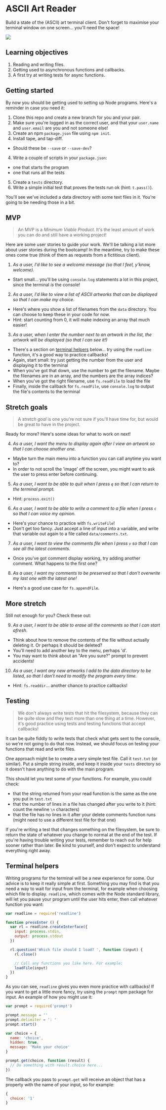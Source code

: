 # ASCII Art Reader

Build a state of the (ASCII) art terminal client. Don't forget to maximise your terminal window on one screen... you'll need the space!

![](reader.png)


## Learning objectives

1. Reading and writing files.
2. Getting used to asynchronous functions and callbacks.
3. A first try at writing tests for async functions.


## Getting started

By now you should be getting used to setting up Node programs. Here's a reminder in case you need it:

1. Clone this repo and create a new branch for you and your pair.
2. Make sure you're logged in as the correct user, and that your `user.name` and `user.email` are you and not someone else!
2. Create an npm `package.json` file using `npm init`.
3. Install tape, and tap-diff.
  - Should these be `--save` or `--save-dev`?
4. Write a couple of scripts in your `package.json`:
  - one that starts the program
  - one that runs all the tests
5. Create a `tests` directory.
6. Write a simple initial test that proves the tests run ok (hint: `t.pass()`).

You'll see we've included a data directory with some text files in it. You're going to be needing those in a bit.


## MVP

> An MVP is a _Minimum Viable Product_. It's the least amount of work you can do and still have a working project!

Here are some user stories to guide your work. We'll be talking a lot more about user stories during the bootcamp! In the meantime, try to make these ones come true (think of them as requests from a fictitious client).

1. _As a user, I'd like to see a welcome message (so that I feel, y'know, welcome)._
  - Start small... you'll be using `console.log` statements a lot in this project, since the terminal _is_ the console!

2. _As a user, I'd like to view a list of ASCII artworks that can be displayed so that I can make my choice._
  - Here's where you show a list of filenames from the `data` directory. You can choose to keep these in your code for now.
  - Hint: start counting from 0, it will make indexing an array that much easier!

3. _As a user, when I enter the number next to an artwork in the list, the artwork will be displayed (so that I can see it!)_
  - There's a section on [terminal helpers](#terminal-helpers) below... try using the `readline` function, it's a good way to practice callbacks!
  - Again, start small: try just getting the number from the user and displaying it to the terminal
  - When you've got that down, use the number to get the filename. Maybe the filenames are in an array, and the numbers are the array indices?
  - When you've got the right filename, use `fs.readFile` to load the file
  - Finally, inside the callback for `fs.readFile`, use `console.log` to output the file's contents to the terminal


## Stretch goals

> A _stretch goal_ is one you're not sure if you'll have time for, but would be great to have in the project.

Ready for more? Here's some ideas for what to work on next!

4. _As a user, I want the menu to display again after I view an artwork so that I can choose another one._
  - Maybe turn the main menu into a function you can call anytime you want to?
  - In order to not scroll the 'image' off the screen, you might want to ask the user to press enter before continuing.

5. _As a user, I want to be able to quit when I press `q` so that I can return to the terminal prompt._
  - Hint: `process.exit()`

6. _As a user, I want to be able to write a comment to a file when I press `c` so that I can voice my opinion._
  - Here's your chance to practice with `fs.writeFile`!
  - Don't get too fancy. Just accept a line of input into a variable, and write that variable out again to a file called `data/comments.txt`.

7. _As a user, I want to view the comments file when I press `v` so that I can see all the latest comments._
  - Once you've got comment display working, try adding another comment. What happens to the first one?

8. _As a user, I want my comments to be preserved so that I don't overwrite my last one with the latest one!_
  - Here's a good use case for `fs.appendFile`.


## More stretch

Still not enough for you? Check these out:

9. _As a user, I want to be able to erase all the comments so that I can start afresh._
  - Think about how to remove the contents of the file without actually deleting it. Or perhaps it should be deleted?
  - You'll need to add another key to the menu, perhaps 'd'.
  - You may want to think about an "Are you sure?" prompt to prevent accidents!

10. _As a user, I want any new artworks I add to the data directory to be listed, so that I don't need to modify the program every time._
  - Hint: `fs.readdir`... another chance to practice callbacks!


## Testing

> We don't always write tests that hit the filesystem, because they can be quite slow and they test more than one thing at a time. However, it's good practice using tests and testing functions that accept callbacks!

It can be quite fiddly to write tests that check what gets sent to the console, so we're not going to do that now. Instead, we should focus on testing your functions that read and write files.

One approach might be to create a very simple test file. Call it `test.txt` (or similar). Put a simple string inside, and keep it inside your `tests` directory so it doesn't have anything to do with the main program.

This should let you test some of your functions. For example, you could check:
 - that the string returned from your read function is the same as the one you put in `test.txt`
 - that the number of lines in a file has changed after you write to it (hint: count the newline `\n` characters)
 - that the file has no lines in it after your delete comments function runs (might need to use a different test file for that one)

If you're writing a test that changes something on the filesystem, be sure to return the state of whatever you change to normal at the end of the test.  If you're having trouble writing your tests, remember to reach out for help sooner rather than later. Be kind to yourself, and don't expect to understand everything right away.


## Terminal helpers

Writing programs for the terminal will be a new experience for some. Our advice is to keep it really simple at first. Something you may find is that you need a way to wait for input from the terminal, for example when choosing which file to display. `readline`, which comes with the Node standard library, will let you pause your program until the user hits enter, then call whatever function you want:

```js
var readline = require('readline')

function pressEnter () {
  var rl = readline.createInterface({
    input: process.stdin,
    output: process.stdout
  })

  rl.question('Which file should I load? ', function (input) {
    rl.close()

    // Call any functions you like here. For example:
    loadFile(input)
  })
}
```

As you can see, `readline` gives you even more practice with callbacks! If you want to get a little more fancy, try using the `prompt` npm package for input. An example of how you might use it:

```js
var prompt = require('prompt')

prompt.message = ''
prompt.delimiter = ': '
prompt.start()

var choice = {
  name: 'choice',
  hidden: true,
  message: 'Make your choice'
} 

prompt.get(choice, function (result) {
  // Do something with result.choice here...
})
```

The callback you pass to `prompt.get` will receive an object that has a property with the name of your input, so for example:

```js
{
  choice: '1'
}
```

